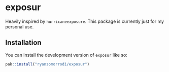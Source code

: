 
<!-- README.md is generated from README.Rmd. Please edit that file -->

# exposur

<!-- badges: start -->
<!-- badges: end -->

Heavily inspired by `hurricaneexposure`. This package is currently just
for my personal use.

## Installation

You can install the development version of `exposur` like so:

``` r
pak::install("ryanzomorrodi/exposur")
```
